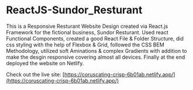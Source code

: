 # ReactJS-Sundor_Resturant

This is a Responsive Resturant Website Design created via React.js Framework for the fictional business, Sundor Resturant. Used react Functional Components, created a good React File & Folder Structure, did css styling with the help of Flexbox & Grid, followed the CSS BEM Methodology, utilized soft Aminations & complex Gradients with addition to make the desgin responsive covering almost all devices. Finally at the end deployed the website on Netlify.

Check out the live site: [https://coruscating-crisp-6b01ab.netlify.app/](https://coruscating-crisp-6b01ab.netlify.app/)
